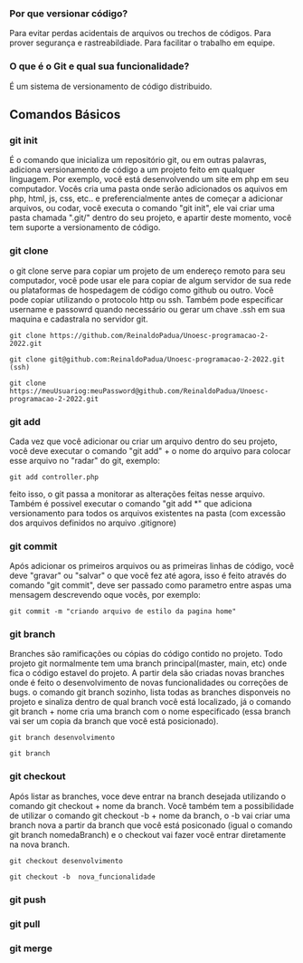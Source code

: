 ### Por que versionar código?
Para evitar perdas acidentais de arquivos ou trechos de códigos.
Para prover segurança e rastreabildiade.
Para facilitar o trabalho em equipe.

### O que é o Git e qual sua funcionalidade? 
É um sistema de versionamento de código distribuido. 

## Comandos Básicos

### git init
É o comando que inicializa um repositório git, ou em outras palavras, adiciona versionamento de código a um projeto feito em qualquer linguagem.
Por exemplo, você está desenvolvendo um site em php em seu computador. Vocês cria uma pasta onde serão adicionados os aquivos em php, html, js, css, etc.. e 
preferencialmente antes de começar a adicionar arquivos, ou codar, você executa o comando "git init", ele vai criar uma pasta chamada ".git/" dentro do seu projeto,
e apartir deste momento, você tem suporte a versionamento de código.

### git clone
o git clone serve para copiar um projeto de um endereço remoto para seu computador, você pode usar ele para copiar de algum servidor de sua rede 
ou plataformas de hospedagem de código como github ou outro. Você pode copiar utilizando o protocolo http ou ssh. 
Também pode especificar username e passowrd quando necessário ou gerar um chave .ssh em sua maquina e cadastrala no servidor git.
~~~
git clone https://github.com/ReinaldoPadua/Unoesc-programacao-2-2022.git
~~~
~~~
git clone git@github.com:ReinaldoPadua/Unoesc-programacao-2-2022.git (ssh)
~~~
~~~
git clone https://meuUsuariog:meuPassword@github.com/ReinaldoPadua/Unoesc-programacao-2-2022.git
~~~

### git add
Cada vez que você adicionar ou criar um arquivo dentro do seu projeto, você deve executar o comando "git add" + o nome do arquivo para colocar esse arquivo no "radar" do git, exemplo: 
~~~
git add controller.php
~~~
feito isso, o git passa a monitorar as alterações feitas nesse arquivo. Também é possivel executar o comando "git add *"
que adiciona versionamento para todos os arquivos existentes na pasta (com excessão dos arquivos definidos no arquivo .gitignore) 

### git commit
Após adicionar os primeiros arquivos ou as primeiras linhas de código, você deve "gravar" ou "salvar" o que você fez até agora, isso é feito através do 
comando "git commit", deve ser passado como parametro entre aspas uma mensagem descrevendo oque vocês, por exemplo:
~~~
git commit -m "criando arquivo de estilo da pagina home" 
~~~

### git branch
Branches são ramificações ou cópias do código contido no projeto. Todo projeto git normalmente tem uma branch principal(master, main, etc) onde fica
o código estavel do projeto. A partir dela são criadas novas branches onde é feito o desenvolvimento de novas funcionalidades ou correções de bugs.
o comando git branch sozinho, lista todas as branches disponveis no projeto e sinaliza dentro de qual branch você está localizado, 
já o comando git branch + nome  cria uma branch com o nome especificado (essa branch vai ser um copia da branch que você está posicionado). 
~~~
git branch desenvolvimento 
~~~
~~~
git branch 
~~~

### git checkout
Após listar as branches, voce deve entrar na branch desejada utilizando o comando git checkout + nome da branch. Você também tem a possibilidade de utilizar o
comando git checkout -b  + nome da branch, o -b vai criar uma branch nova a partir da branch que você está posiconado (igual o comando git branch nomedaBranch) e o
checkout vai fazer você entrar diretamente na nova branch.
~~~
git checkout desenvolvimento
~~~
~~~
git checkout -b  nova_funcionalidade 
~~~



### git push





### git pull

### git merge
